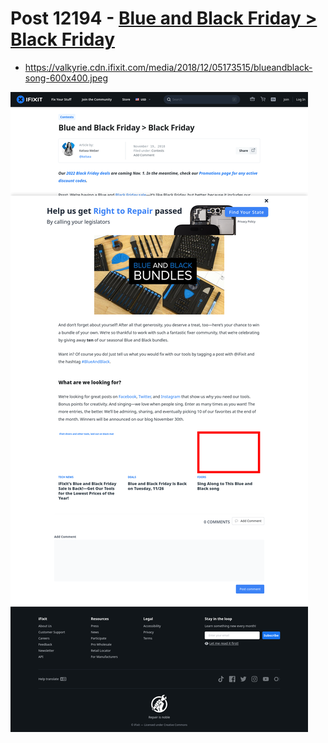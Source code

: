 # Post 12194 - [Blue and Black Friday > Black Friday](https://www.ifixit.com/News/12194/blue-and-black-friday)

- https://valkyrie.cdn.ifixit.com/media/2018/12/05173515/blueandblack-song-600x400.jpeg

![screencap](screenshots/8f632f8d-e36d-4138-99e1-6a7b8a9c2ae9.png)
